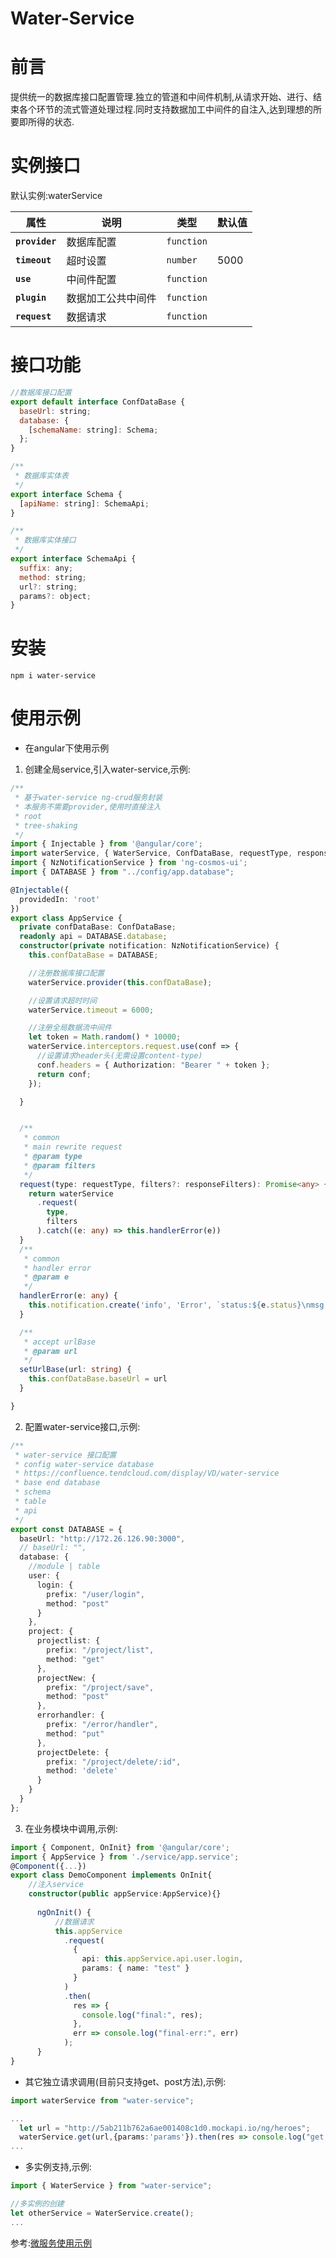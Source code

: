 # Water-Service

# 前言
提供统一的数据库接口配置管理.独立的管道和中间件机制,从请求开始、进行、结束各个环节的流式管道处理过程.同时支持数据加工中间件的自注入,达到理想的所要即所得的状态.

# 实例接口
默认实例:waterService

| 属性           | 说明               | 类型       | 默认值 |
| -------------- | ------------------ | ---------- | ------ |
| **`provider`** | 数据库配置         | `function` |        |
| **`timeout`**  | 超时设置           | `number`   | 5000   |
| **`use`**      | 中间件配置         | `function` |        |
| **`plugin`**   | 数据加工公共中间件 | `function` |        |
| **`request`**  | 数据请求           | `function` |        |

# 接口功能
```js
//数据库接口配置
export default interface ConfDataBase {
  baseUrl: string;
  database: {
    [schemaName: string]: Schema;
  };
}

/**
 * 数据库实体表
 */
export interface Schema {
  [apiName: string]: SchemaApi;
}

/**
 * 数据库实体接口
 */
export interface SchemaApi {
  suffix: any;
  method: string;
  url?: string;
  params?: object;
}


```
# 安装

```npm
npm i water-service
```
# 使用示例
- 在angular下使用示例
1. 创建全局service,引入water-service,示例:
```ts
/**
 * 基于water-service ng-crud服务封装
 * 本服务不需要provider,使用时直接注入
 * root
 * tree-shaking
 */
import { Injectable } from '@angular/core';
import waterService, { WaterService, ConfDataBase, requestType, responseFilters } from "water-service";
import { NzNotificationService } from 'ng-cosmos-ui';
import { DATABASE } from "../config/app.database";

@Injectable({
  providedIn: 'root'
})
export class AppService {
  private confDataBase: ConfDataBase;
  readonly api = DATABASE.database;
  constructor(private notification: NzNotificationService) {
    this.confDataBase = DATABASE;

    //注册数据库接口配置
    waterService.provider(this.confDataBase);

    //设置请求超时时间
    waterService.timeout = 6000;

    //注册全局数据流中间件
    let token = Math.random() * 10000;
    waterService.interceptors.request.use(conf => {
      //设置请求header头(无需设置content-type)
      conf.headers = { Authorization: "Bearer " + token };
      return conf;
    });

  }


  /**
   * common
   * main rewrite request
   * @param type 
   * @param filters 
   */
  request(type: requestType, filters?: responseFilters): Promise<any> {
    return waterService
      .request(
        type,
        filters
      ).catch((e: any) => this.handlerError(e))
  }
  /**
   * common
   * handler error
   * @param e 
   */
  handlerError(e: any) {
    this.notification.create('info', 'Error', `status:${e.status}\nmsg:${e.msg}`)
  }

  /**
   * accept urlBase
   * @param url 
   */
  setUrlBase(url: string) {
    this.confDataBase.baseUrl = url
  }

}
```
2. 配置water-service接口,示例:
```ts
/**
 * water-service 接口配置
 * config water-service database
 * https://confluence.tendcloud.com/display/VD/water-service
 * base end database
 * schema
 * table
 * api
 */
export const DATABASE = {
  baseUrl: "http://172.26.126.90:3000",
  // baseUrl: "",
  database: {
    //module | table
    user: {
      login: {
        prefix: "/user/login",
        method: "post"
      }
    },
    project: {
      projectlist: {
        prefix: "/project/list",
        method: "get"
      },
      projectNew: {
        prefix: "/project/save",
        method: "post"
      },
      errorhandler: {
        prefix: "/error/handler",
        method: "put"
      },
      projectDelete: {
        prefix: "/project/delete/:id",
        method: 'delete'
      }
    }
  }
};

```
3. 在业务模块中调用,示例:
```ts
import { Component, OnInit} from '@angular/core';
import { AppService } from './service/app.service';
@Component({...})
export class DemoComponent implements OnInit{
    //注入service
    constructor(public appService:AppService){}
    
      ngOnInit() {
          //数据请求
          this.appService
            .request(
              { 
                api: this.appService.api.user.login,
                params: { name: "test" } 
              }
            )
            .then(
              res => {
                console.log("final:", res);
              },
              err => console.log("final-err:", err)
            );
      }
}
```
- 其它独立请求调用(目前只支持get、post方法),示例:

```ts
import waterService from "water-service";

...
  let url = "http://5ab211b762a6ae001408c1d0.mockapi.io/ng/heroes";
  waterService.get(url,{params:'params'}).then(res => console.log("get:", res));
...  
```  

- 多实例支持,示例:
```ts
import { WaterService } from "water-service";

//多实例的创建
let otherService = WaterService.create();
...
```

参考:[微服务使用示例](https://github.com/lamphc/ng-microservice)